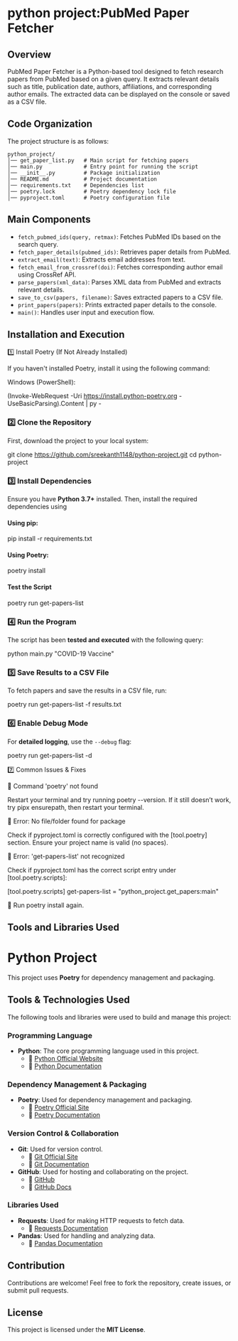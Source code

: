 #  python project:PubMed Paper Fetcher

## Overview

PubMed Paper Fetcher is a Python-based tool designed to fetch research papers from PubMed based on a given query. It extracts relevant details such as title, publication date, authors, affiliations, and corresponding author emails. The extracted data can be displayed on the console or saved as a CSV file.

## Code Organization

The project structure is as follows:

```
python_project/
│── get_paper_list.py   # Main script for fetching papers
│── main.py             # Entry point for running the script
│── __init__.py         # Package initialization
│── README.md           # Project documentation
│── requirements.txt    # Dependencies list
│── poetry.lock         # Poetry dependency lock file
│── pyproject.toml      # Poetry configuration file
```

## Main Components

- `fetch_pubmed_ids(query, retmax)`: Fetches PubMed IDs based on the search query.
- `fetch_paper_details(pubmed_ids)`: Retrieves paper details from PubMed.
- `extract_email(text)`: Extracts email addresses from text.
- `fetch_email_from_crossref(doi)`: Fetches corresponding author email using CrossRef API.
- `parse_papers(xml_data)`: Parses XML data from PubMed and extracts relevant details.
- `save_to_csv(papers, filename)`: Saves extracted papers to a CSV file.
- `print_papers(papers)`: Prints extracted paper details to the console.
- `main()`: Handles user input and execution flow.

## Installation and Execution


1️⃣ Install Poetry (If Not Already Installed)

If you haven't installed Poetry, install it using the following command:

Windows (PowerShell):

(Invoke-WebRequest -Uri https://install.python-poetry.org -UseBasicParsing).Content | py -


### 2️⃣ Clone the Repository

First, download the project to your local system:

git clone https://github.com/sreekanth1148/python-project.git
cd python-project


### 3️⃣ Install Dependencies

Ensure you have **Python 3.7+** installed. Then, install the required dependencies using

#### Using pip:

pip install -r requirements.txt

#### Using Poetry:

poetry install

#### Test the Script

poetry run get-papers-list


### 4️⃣ Run the Program

The script has been **tested and executed** with the following query:

python main.py "COVID-19 Vaccine"

### 5️⃣ Save Results to a CSV File

To fetch papers and save the results in a CSV file, run:


poetry run get-papers-list -f results.txt


### 6️⃣ Enable Debug Mode

For **detailed logging**, use the `--debug` flag:

 poetry run get-papers-list -d
 
 7️⃣ Common Issues & Fixes

🔹 Command 'poetry' not found

Restart your terminal and try running poetry --version.
If it still doesn’t work, try pipx ensurepath, then restart your terminal.

🔹 Error: No file/folder found for package

Check if pyproject.toml is correctly configured with the [tool.poetry] section.
Ensure your project name is valid (no spaces).

🔹 Error: 'get-papers-list' not recognized

Check if pyproject.toml has the correct script entry under [tool.poetry.scripts]:

[tool.poetry.scripts]
get-papers-list = "python_project.get_papers:main"

🔹  Run poetry install again.

## Tools and Libraries Used

# Python Project

This project uses **Poetry** for dependency management and packaging.

## **Tools & Technologies Used**
The following tools and libraries were used to build and manage this project:

### **Programming Language**
- **Python**: The core programming language used in this project.
  - 🔗 [Python Official Website](https://www.python.org/)
  - 🔗 [Python Documentation](https://docs.python.org/3/)

### **Dependency Management & Packaging**
- **Poetry**: Used for dependency management and packaging.
  - 🔗 [Poetry Official Site](https://python-poetry.org/)
  - 🔗 [Poetry Documentation](https://python-poetry.org/docs/)

### **Version Control & Collaboration**
- **Git**: Used for version control.
  - 🔗 [Git Official Site](https://git-scm.com/)
  - 🔗 [Git Documentation](https://git-scm.com/doc)
- **GitHub**: Used for hosting and collaborating on the project.
  - 🔗 [GitHub](https://github.com/)
  - 🔗 [GitHub Docs](https://docs.github.com/)

### **Libraries Used**
- **Requests**: Used for making HTTP requests to fetch data.
  - 🔗 [Requests Documentation](https://docs.python-requests.org/en/latest/)
- **Pandas**: Used for handling and analyzing data.
  - 🔗 [Pandas Documentation](https://pandas.pydata.org/docs/)



## Contribution

Contributions are welcome! Feel free to fork the repository, create issues, or submit pull requests.

## License

This project is licensed under the **MIT License**.

